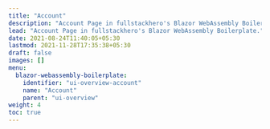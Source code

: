 ```yaml
---
title: "Account"
description: "Account Page in fullstackhero's Blazor WebAssembly Boilerplate."
lead: "Account Page in fullstackhero's Blazor WebAssembly Boilerplate."
date: 2021-08-24T11:40:05+05:30
lastmod: 2021-11-28T17:35:38+05:30
draft: false
images: []
menu:
  blazor-webassembly-boilerplate:
    identifier: "ui-overview-account"
    name: "Account"
    parent: "ui-overview"
weight: 4
toc: true
---
```



